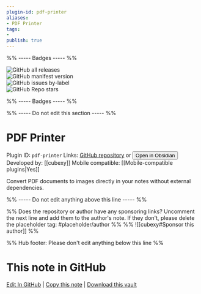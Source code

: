 ```yaml
---
plugin-id: pdf-printer
aliases:
- PDF Printer
tags: 
- 
publish: true
---
```


%% ----- Badges ----- %%

![GitHub all releases](https://img.shields.io/github/downloads/cubexy/obsidian-pdf-printer/total?color=573E7A&logo=github&style=for-the-badge)   
![GitHub manifest version](https://img.shields.io/github/manifest-json/v/cubexy/obsidian-pdf-printer?color=573E7A&logo=github&style=for-the-badge)   
![GitHub issues by-label](https://img.shields.io/github/issues/cubexy/obsidian-pdf-printer/help%20wanted?color=573E7A&logo=github&style=for-the-badge)   
![GitHub Repo stars](https://img.shields.io/github/stars/cubexy/obsidian-pdf-printer?color=573E7A&logo=github&style=for-the-badge)

%% ----- Badges ----- %%

%% ----- Do not edit this section ----- %%

# PDF Printer

Plugin ID: `pdf-printer`
Links: [GitHub repository](https://github.com/cubexy/obsidian-pdf-printer) or [<button id=HH>Open in Obsidian</button>](obsidian://show-plugin?id=pdf-printer)
Developed by: [[cubexy]]
Mobile compatible: [[Mobile-compatible plugins|Yes]]

Convert PDF documents to images directly in your notes without external dependencies.

%% ----- Do not edit anything above this line ----- %% 

%% Does the repository or author have any sponsoring links? Uncomment the next line and add them to the author's note. If they don't, please delete the placeholder tag: #placeholder/author %%
%% ![[cubexy#Sponsor this author]] %%

%% Hub footer: Please don't edit anything below this line %%

# This note in GitHub

<span class="git-footer">[Edit In GitHub](https://github.dev/obsidian-community/obsidian-hub/blob/main/02%20-%20Community%20Expansions/02.05%20All%20Community%20Expansions/Plugins/pdf-printer.md "git-hub-edit-note") | [Copy this note](https://raw.githubusercontent.com/obsidian-community/obsidian-hub/main/02%20-%20Community%20Expansions/02.05%20All%20Community%20Expansions/Plugins/pdf-printer.md "git-hub-copy-note") | [Download this vault](https://github.com/obsidian-community/obsidian-hub/archive/refs/heads/main.zip "git-hub-download-vault") </span>
